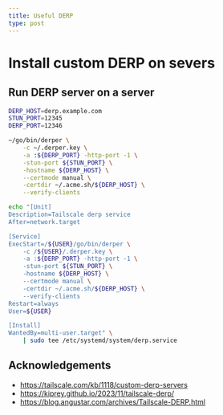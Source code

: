 ```yaml
---
title: Useful DERP
type: post
---
```


# Install custom DERP on severs

## Run DERP server on a server
```bash
DERP_HOST=derp.example.com
STUN_PORT=12345
DERP_PORT=12346

~/go/bin/derper \
    -c ~/.derper.key \
    -a :${DERP_PORT} -http-port -1 \
    -stun-port ${STUN_PORT} \
    -hostname ${DERP_HOST} \
    --certmode manual \
    -certdir ~/.acme.sh/${DERP_HOST} \
    --verify-clients

echo "[Unit]
Description=Tailscale derp service
After=network.target

[Service]
ExecStart=/${USER}/go/bin/derper \
    -c /${USER}/.derper.key \
    -a :${DERP_PORT} -http-port -1 \
    -stun-port ${STUN_PORT} \
    -hostname ${DERP_HOST} \
    --certmode manual \
    -certdir ~/.acme.sh/${DERP_HOST} \
    --verify-clients
Restart=always
User=${USER}

[Install]
WantedBy=multi-user.target" \
	| sudo tee /etc/systemd/system/derp.service
```

## Acknowledgements
- https://tailscale.com/kb/1118/custom-derp-servers
- https://kiprey.github.io/2023/11/tailscale-derp/
- https://blog.angustar.com/archives/Tailscale-DERP.html
